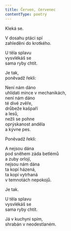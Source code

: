 ```yaml
---
title: Červen, červenec
contentType: poetry
---
```


<section>

Kleká se.

V dosahu ptáci spí  
zahleděni do krotkého.

U těla splavu  
vysvlékáš se  
sama ryby chtít.

Je tak,  
poněvadž řekli:

Není nám dáno  
uhlídati mince v mechanikách,  
není nám dáno  
té divé zvěře,  
drůbeže kašpaří  
a lesů,  
nežli se pohne  
oprýskanost anděla  
a kývne pes.

Poněvadž řekli:

A nejsou dána  
pod sněhem záda betlémů  
a zuby orlojí,  
nejsou nám dána  
ta kopí házená,  
ta kopí vytrhaná  
v temnotách nepokojů.

Je tak.

U těla splavu  
vysvlékáš se  
sama ryby chtít.

Já v kuchyni spím,  
shrabán v neodestlaném.

</section>
